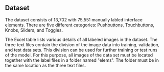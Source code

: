 ## Dataset
The dataset consists of 13,702 with 75,551 manually labled interface elements. There are five different categories: Pushbuttons, Touchbuttons, Knobs, Sliders, and Toggles.

The Excel table lists various details of all labeled images in the dataset.
The three text files contain the division of the image data into training, validation, and test data sets.
This division can be used for further training or test runs of the model. For this purpose, all images of the data set must be located together with the label files in a folder named "elems". The folder must be in the same location as the three text files. 
